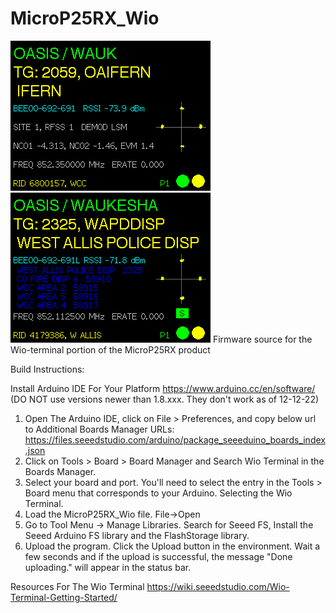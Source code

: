 
# MicroP25RX_Wio
<img src="https://github.com/tvelliott/MicroP25RX_Wio/blob/main/images/monitor.png">
<img src="https://github.com/tvelliott/MicroP25RX_Wio/blob/main/images/tglog.png">
Firmware source for the Wio-terminal portion of the MicroP25RX product


Build Instructions:

Install Arduino IDE For Your Platform
https://www.arduino.cc/en/software/  (DO NOT use versions newer than 1.8.xxx. They don't work as of 12-12-22)

1) Open The Arduino IDE, click on File > Preferences, and copy below url to Additional Boards Manager URLs:
https://files.seeedstudio.com/arduino/package_seeeduino_boards_index.json
2) Click on Tools > Board > Board Manager and Search Wio Terminal in the Boards Manager.
3) Select your board and port. You'll need to select the entry in the Tools > Board menu that corresponds to your Arduino. Selecting the Wio Terminal.
4) Load the MicroP25RX_Wio file.  File->Open
5) Go to Tool Menu -> Manage Libraries. Search for Seeed FS, Install the Seeed Arduino FS library and the FlashStorage library.
6) Upload the program. Click the Upload button in the environment. Wait a few seconds and if the upload is successful, the message "Done uploading." will appear in the status bar.


Resources For The Wio Terminal
https://wiki.seeedstudio.com/Wio-Terminal-Getting-Started/
